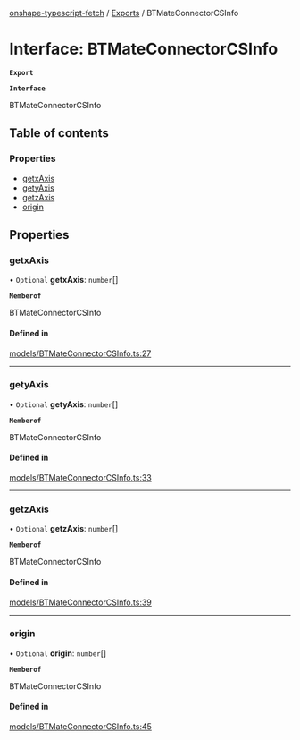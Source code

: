 [onshape-typescript-fetch](../README.md) / [Exports](../modules.md) / BTMateConnectorCSInfo

# Interface: BTMateConnectorCSInfo

**`Export`**

**`Interface`**

BTMateConnectorCSInfo

## Table of contents

### Properties

- [getxAxis](BTMateConnectorCSInfo.md#getxaxis)
- [getyAxis](BTMateConnectorCSInfo.md#getyaxis)
- [getzAxis](BTMateConnectorCSInfo.md#getzaxis)
- [origin](BTMateConnectorCSInfo.md#origin)

## Properties

### getxAxis

• `Optional` **getxAxis**: `number`[]

**`Memberof`**

BTMateConnectorCSInfo

#### Defined in

[models/BTMateConnectorCSInfo.ts:27](https://github.com/toebes/onshape-typescript-fetch/blob/3e11ae1/models/BTMateConnectorCSInfo.ts#L27)

___

### getyAxis

• `Optional` **getyAxis**: `number`[]

**`Memberof`**

BTMateConnectorCSInfo

#### Defined in

[models/BTMateConnectorCSInfo.ts:33](https://github.com/toebes/onshape-typescript-fetch/blob/3e11ae1/models/BTMateConnectorCSInfo.ts#L33)

___

### getzAxis

• `Optional` **getzAxis**: `number`[]

**`Memberof`**

BTMateConnectorCSInfo

#### Defined in

[models/BTMateConnectorCSInfo.ts:39](https://github.com/toebes/onshape-typescript-fetch/blob/3e11ae1/models/BTMateConnectorCSInfo.ts#L39)

___

### origin

• `Optional` **origin**: `number`[]

**`Memberof`**

BTMateConnectorCSInfo

#### Defined in

[models/BTMateConnectorCSInfo.ts:45](https://github.com/toebes/onshape-typescript-fetch/blob/3e11ae1/models/BTMateConnectorCSInfo.ts#L45)

